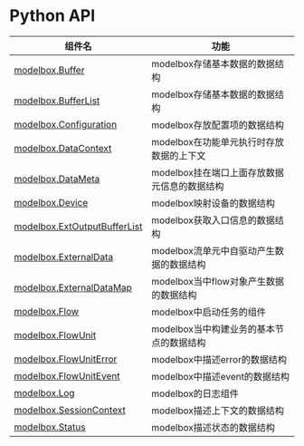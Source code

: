 # Python API

|组件名|功能|
|-|-|
|[modelbox.Buffer](python/modelbox_buffer.md)| modelbox存储基本数据的数据结构|
|[modelbox.BufferList](python/modelbox_bufferlist.md)| modelbox存储基本数据的数据结构 |
|[modelbox.Configuration](python/modelbox_configuration.md)| modelbox存放配置项的数据结构|
|[modelbox.DataContext](python/modelbox_datacontext.md)| modelbox在功能单元执行时存放数据的上下文|
|[modelbox.DataMeta](python/modelbox_datameta.md)| modelbox挂在端口上面存放数据元信息的数据结构|
|[modelbox.Device](python/modelbox_device.md)| modelbox映射设备的数据结构|
|[modelbox.ExtOutputBufferList](python/modelbox_extoutputbufferlist.md)| modelbox获取入口信息的数据结构 |
|[modelbox.ExternalData](python/modelbox_externaldata.md)| modelbox流单元中自驱动产生数据的数据结构|
|[modelbox.ExternalDataMap](python/modelbox_externaldatamap.md)| modelbox当中flow对象产生数据的数据结构|
|[modelbox.Flow](python/modelbox_flow.md)| modelbox中启动任务的组件|
|[modelbox.FlowUnit](python/modelbox_flowunit.md)| modelbox当中构建业务的基本节点的数据结构|
|[modelbox.FlowUnitError](python/modelbox_flowuniterror.md)| modelbox中描述error的数据结构 |
|[modelbox.FlowUnitEvent](python/modelbox_flowunitevent.md)| modelbox中描述event的数据结构|
|[modelbox.Log](python/modelbox_log.md)| modelbox的日志组件|
|[modelbox.SessionContext](python/modelbox_sessioncontext.md)| modelbox描述上下文的数据结构|
|[modelbox.Status](python/modelbox_status.md)| modelbox描述状态的数据结构|
